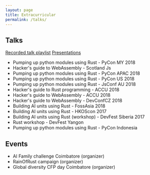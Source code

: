 ```yaml
---
layout: page
title: Extracurricular
permalink: /talks/
---
```


## Talks

[Recorded talk playlist](https://www.youtube.com/watch?v=Zqzwkiii2NE&list=PLLYM4qs6CxRAPDyji-Y4A0KvVz0e7SJ6o)
[Presentations](https://speakerdeck.com/dvigneshwer)

* Pumping up python modules using Rust - PyCon MY 2018 
* Hacker's guide to WebAssembly - Scotland Js
* Pumping up python modules using Rust - PyCon APAC 2018 
* Pumping up python modules using Rust - PyCon US 2018 
* Pumping up python modules using Rust - JsConf AU 2018 
* Hacker's guide to Rust programming - ACCU 2018
* Hacker's guide to WebAssembly - ACCU 2018
* Hacker's guide to WebAssembly - DevConfCZ 2018
* Building AI units using Rust - FossAsia 2018 
* Building AI units using Rust  - HKOScon 2017
* Building AI units using Rust (workshop) - DevFest Siberia 2017 
* Rust workshop - DevFest Yangon
* Pumping up python modules using Rust - PyCon Indonesia

## Events

* AI Family challenge Coimbatore (organizer)
* RainOfRust campaign (organizer)
* Global diversity CFP day Coimbatore (organizer)
